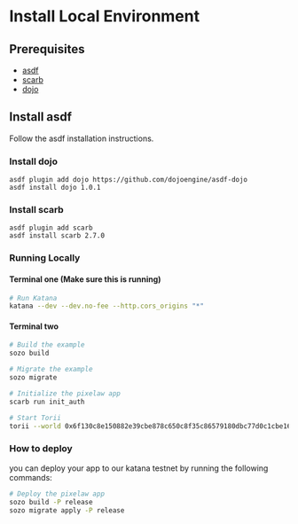 # Install Local Environment


## Prerequisites

- [asdf](https://asdf-vm.com/)
- [scarb](https://docs.swmansion.com/scarb/)
- [dojo](https://github.com/dojoengine/dojo)

## Install asdf

Follow the asdf installation instructions.

### Install dojo

```
asdf plugin add dojo https://github.com/dojoengine/asdf-dojo
asdf install dojo 1.0.1
```

### Install scarb

```
asdf plugin add scarb
asdf install scarb 2.7.0
```


### Running Locally

#### Terminal one (Make sure this is running)

```bash
# Run Katana
katana --dev --dev.no-fee --http.cors_origins "*"
```

#### Terminal two

```bash
# Build the example
sozo build

# Migrate the example
sozo migrate

# Initialize the pixelaw app
scarb run init_auth

# Start Torii
torii --world 0x6f130c8e150882e39cbe878c650c8f35c86579180dbc77d0c1cbe169449b5f6 --http.cors_origins "*"
```

### How to deploy

you can deploy your app to our katana testnet by running the following commands:

```bash
# Deploy the pixelaw app
sozo build -P release
sozo migrate apply -P release
```
